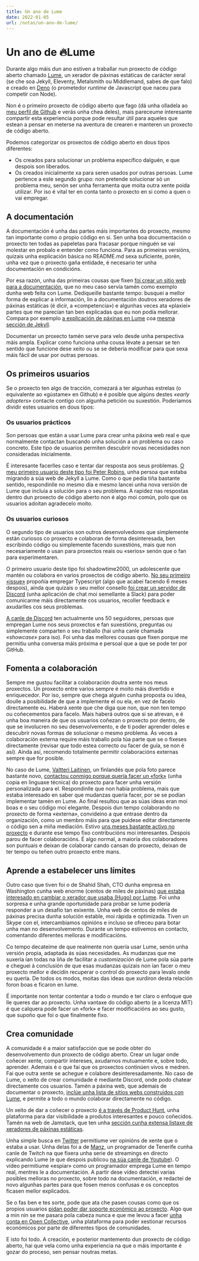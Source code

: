 ```yaml
---
title: Un ano de Lume
date: 2022-01-05
url: /notas/un-ano-de-lume/
---
```


# Un ano de 🔥Lume

Durante algo máis dun ano estiven a traballar nun proxecto de código aberto chamado [Lume](https://lumeland.github.io/), un xerador de páxinas estáticas de carácter xeral (se che soa Jekyll, Eleventy, Metalsmith ou Middlemand, sabes de que falo) e creado en [Deno](https://deno.land/) (o prometedor *runtime* de Javascript que naceu para competir con Node).

Non é o primeiro proxecto de código aberto que fago (dá unha olladela ao [meu perfil de Github](https://github.com/oscarotero) e verás unha chea deles), mais pareceume interesante compartir esta experiencia porque pode resultar útil para aqueles que estean a pensar en meterse na aventura de crearen e manteren un proxecto de código aberto.

Podemos categorizar os proxectos de código aberto en dous tipos diferentes:

- Os creados para solucionar un problema específico dalguén, e que despois son liberados.
- Os creados inicialmente xa para seren usados por outras persoas. Lume pertence a este segundo grupo: non pretende solucionar só un problema meu, senón ser unha ferramenta que moita outra xente poida utilizar. Por iso é vital ter en conta tanto o proxecto en si como a quen o vai empregar.

## A documentación

A documentación é unha das partes máis importantes do proxecto, mesmo tan importante como o propio código en si. Sen unha boa documentación o proxecto ten todas as papeletas para fracasar porque ninguén se vai molestar en probalo e entender como funciona. Para as primeiras versións, quizais unha explicación básica no README.md sexa suficiente, porén, unha vez que o proxecto gaña entidade, é necesario ter unha documentación en condicións.

Por esa razón, unha das primeiras cousas que fixen [foi crear un sitio web para a documentación](https://lumeland.github.io/), que no meu caso servía tamén como exemplo dunha web feita con Lume. Dediqueille bastante tempo: busquei a mellor forma de explicar a información, lin a documentación doutros xeradores de páxinas estáticas (é dicir, a «competencia») e algunhas veces ata «plaxiei» partes que me parecían tan ben explicadas que eu non podía mellorar. Compara por exemplo [a explicación de páxinas en Lume](https://lumeland.github.io/creating-pages/page-files/) coa [mesma sección de Jekyll](https://jekyllrb.com/docs/pages/).

Documentar un proxecto tamén serve para velo desde unha perspectiva máis ampla. Explicar como funciona unha cousa lévate a pensar se ten sentido que funcione dese xeito ou se se debería modificar para que sexa máis fácil de usar por outras persoas.

## Os primeiros usuarios

Se o proxecto ten algo de tracción, comezará a ter algunhas estrelas (o equivalente ao «gústame» en Github) e é posible que algúns destes *«early adopters»* contacte contigo con algunha petición ou suxestión. Poderiamos dividir estes usuarios en dous tipos:

### Os usuarios prácticos

Son persoas que están a usar Lume para crear unha páxina web real e que normalmente contactan buscando unha solución a un problema ou caso concreto. Este tipo de usuarios permiten descubrir novas necesidades non consideradas inicialmente.

É interesante facerlles caso e tentar dar resposta aos seus problemas. [O meu primeiro usuario deste tipo foi Peter Robins](https://github.com/lumeland/lume/issues/1), unha persoa que estaba migrando a súa web de Jekyll a Lume. Como o que pedía tiña bastante sentido, respondinlle no mesmo día e mesmo lancei unha nova versión de Lume que incluía a solución para o seu problema. A rapidez nas respostas dentro dun proxecto de código aberto non é algo moi común, polo que os usuarios adoitan agradecelo moito.

### Os usuarios curiosos

O segundo tipo de usuarios son outros desenvolvedores que simplemente están curiosos co proxecto e colaboran de forma desinteresada, ben escribindo código ou simplemente facendo suxestións, mais que non necesariamente o usan para proxectos reais ou «serios» senón que o fan para experimentaren. 

O primeiro usuario deste tipo foi shadowtime2000, un adolescente que mantén ou colabora en varios proxectos de código aberto. [No seu primeiro «issue»](https://github.com/lumeland/lume/issues/12) propoñía empregar Typescript (algo que acabei facendo 6 meses despois), aínda que quizais o seu mellor consello [foi crear un servidor de Discord](https://github.com/lumeland/lume/discussions/24) (unha aplicación de chat moi semellante a Slack) para poder comunicarme máis directamente cos usuarios, recoller feedback e axudarlles cos seus problemas.

[A canle de Discord](https://discord.gg/YbTmpACHWB) ten actualmente uns 50 seguidores, persoas que empregan Lume nos seus proxectos e fan suxestións, preguntas ou simplemente comparten o seu traballo (hai unha canle chamada *«showcase»* para iso). Foi unha das mellores cousas que fixen porque me permitiu unha conversa máis próxima e persoal que a que se pode ter por GitHub.

## Fomenta a colaboración

Sempre me gustou facilitar a colaboración doutra xente nos meus proxectos. Un proxecto entre varios sempre é moito máis divertido e enriquecedor. Por iso, sempre que chega alguén cunha proposta ou idea, doulle a posibilidade de que a implemente el ou ela, en vez de facelo directamente eu. Haberá xente que che diga que non, que non ten tempo ou coñecementos para facelo. Mais haberá outros que si se atrevan, e é unha boa maneira de que os usuarios coñezan o proxecto por dentro, de que se involucren no seu desenvolvemento, e de ti poder aprender deles e descubrir novas formas de solucionar o mesmo problema. Ás veces a colaboración externa require máis traballo pola túa parte que se o fixeses directamente (revisar que todo estea correcto ou facer de guía, se non é así). Aínda así, recomendo totalmente permitir colaboracións externas sempre que for posible.

No caso de Lume, [Valtteri Laitinen](https://github.com/valtlai), un finlandés que pola foto parece bastante novo, [contactou conmigo porque quería facer un «fork»](https://github.com/lumeland/lumeland.github.io/issues/14) (unha copia en linguaxe técnica) do proxecto para facer unha versión personalizada para el. Respondinlle que non había problema, mais que estaba interesado en saber que mudanzas quería facer, por se se podían implementar tamén en Lume. Ao final resultou que as súas ideas eran moi boas e o seu código moi elegante. Despois dun tempo colaborando no proxecto de forma «externa», convideino a que entrase dentro da organización, como un membro máis para que puidese editar directamente o código sen a miña mediación. Estivo [uns meses bastante activo no proxecto](https://github.com/lumeland/lume/graphs/contributors) e durante ese tempo fixo contribucións moi interesantes. Despois parou de facer colaboracións. É algo normal, a maioría dos colaboradores son puntuais e deixan de colaborar cando cansan do proxecto, deixan de ter tempo ou teñen outro proxecto entre mans.

## Aprende a estabelecer uns límites

Outro caso que tiven foi o de Shahid Shah, CTO dunha empresa en Washington cunha web enorme (centos de miles de páxinas) [que estaba interesado en cambiar o xerador que usaba (Hugo) por Lume](https://github.com/lumeland/lume/discussions/99). Foi unha sorpresa e unha grande oportunidade para probar se lume podería responder a un desafío tan exixente. Unha web de centos de miles de páxinas precisa dunha solución estable, moi rápida e optimizada. Tiven un Skype con el, intercambiamos opinións e incluso se ofreceu para botar unha man no desenvolvemento. Durante un tempo estivemos en contacto, comentando diferentes melloras e modificacións. 

Co tempo decateime de que realmente non quería usar Lume, senón unha versión propia, adaptada ás súas necesidades. As mudanzas que me suxería ían todas na liña de facilitar a *customización* de Lume pola súa parte e cheguei á conclusión de que esas mudanzas quizais non ían facer o meu proxecto mellor e decidín recuperar o control do proxecto para levalo onde eu quería. De todos os modos, moitas das ideas que xurdiron desta relación foron boas e ficaron en lume.

É importante non tentar contentar a todo o mundo e ter claro o enfoque que lle queres dar ao proxecto. Unha vantaxe do código aberto (e a licenza MIT) é que calquera pode facer un «fork» e facer modificacións ao seu gusto, que supoño que foi o que finalmente fixo.

## Crea comunidade

A comunidade é a maior satisfacción que se pode obter do desenvolvemento dun proxecto de código aberto. Crear un lugar onde coñecer xente, compartir intereses, axudarnos mutuamente e, sobre todo, aprender. Ademais é o que fai que os proxectos continúen vivos e medren. Fai que outra xente se achegue e colabore desinteresadamente. No caso de Lume, o xeito de crear comunidade é mediante Discord, onde podo chatear directamente cos usuarios. Tamén a páxina web, que ademais de documentar o proxecto, [inclúe unha lista de sitios webs construídos con Lume](https://lumeland.github.io/getting-started/examples/), e permite a todo o mundo colaborar directamente no código.

Un xeito de dar a coñecer o proxecto [é a través de Product Hunt](https://www.producthunt.com/posts/lume-2), unha plataforma para dar visibilidade a produtos interesantes e pouco coñecidos. Tamén na web de Jamstack, que ten unha [sección cunha extensa listaxe de xeradores de páxinas estáticas](https://jamstack.org/generators/).

Unha simple busca en [Twitter](https://twitter.com/search?q=lume%20deno&src=typed_query&f=live) permitiume ver opinións de xente que o estaba a usar. Unha delas foi a de [Manz,](https://manz.dev/) un programador de Tenerife cunha canle de Twitch na que fixera unha serie de streamings en directo explicando Lume (e que despois publicou [na súa canle de Youtube](https://www.youtube.com/watch?v=4YtxRK8oHAU)). O vídeo permitiume «espiar» como un programador emprega Lume en tempo real, mentres le a documentación. A partir dese vídeo detectei varias posibles melloras no proxecto, sobre todo na documentación, e redactei de novo algunhas partes para que fosen menos confusas e os conceptos ficasen mellor explicados.

Se o fas ben e tes sorte, pode que ata che pasen cousas como que os propios usuarios [pidan poder dar soporte económico ao proxecto](https://github.com/lumeland/lume/discussions/154). Algo que a min nin se me pasara pola cabeza nunca e que me levou a facer [unha conta en Open Collective](https://opencollective.com/lume), unha plataforma para poder xestionar recursos económicos por parte de diferentes tipos de comunidades.

E isto foi todo. A creación, e posterior mantemento dun proxecto de código aberto, hai que vela como unha experiencia na que o máis importante é gozar do proceso, sen pensar noutras metas.
